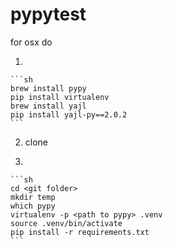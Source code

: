 # pypytest

for osx do

1.

    ```sh
    brew install pypy
    pip install virtualenv
    brew install yajl
    pip install yajl-py==2.0.2
    ```

2. clone

3. 

    ```sh
    cd <git folder>
    mkdir temp
    which pypy
    virtualenv -p <path to pypy> .venv
    source .venv/bin/activate
    pip install -r requirements.txt
    ```